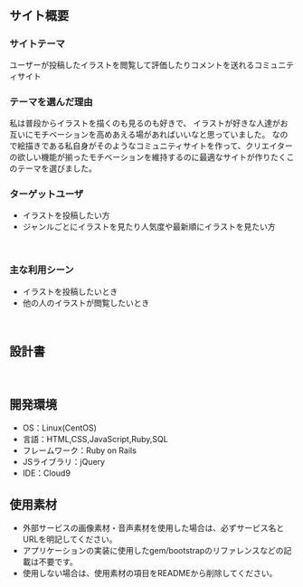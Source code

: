 # <!--Arts-->
​
## サイト概要
### サイトテーマ
ユーザーが投稿したイラストを閲覧して評価したりコメントを送れるコミュニティサイト
<!--何を『目的』とし、どのような『分類』なのかを簡潔に書く-->

### テーマを選んだ理由
私は普段からイラストを描くのも見るのも好きで、
イラストが好きな人達がお互いにモチベーションを高めあえる場があればいいなと思っていました。
なので絵描きである私自身がそのようなコミュニティサイトを作って、クリエイターの欲しい機能が揃ったモチベーションを維持するのに最適なサイトが作りたくこのテーマを選びました。
<!--なぜこのようなテーマにしたかを説明する-->

### ターゲットユーザ
- イラストを投稿したい方
- ジャンルごとにイラストを見たり人気度や最新順にイラストを見たい方
<!--誰に使ってもらうかを具体的に記載する-->
​
### 主な利用シーン
- イラストを投稿したいとき
- 他の人のイラストが閲覧したいとき
<!--どのような時に使うのかの状況を記載すること-->
​
## 設計書
<!--テーマを設定・提出する時点では不要です-->
​
## 開発環境
- OS：Linux(CentOS)
- 言語：HTML,CSS,JavaScript,Ruby,SQL
- フレームワーク：Ruby on Rails
- JSライブラリ：jQuery
- IDE：Cloud9
​
## 使用素材
- 外部サービスの画像素材・音声素材を使用した場合は、必ずサービス名とURLを明記してください。
- アプリケーションの実装に使用したgem/bootstrapのリファレンスなどの記載は不要です。
- 使用しない場合は、使用素材の項目をREADMEから削除してください。